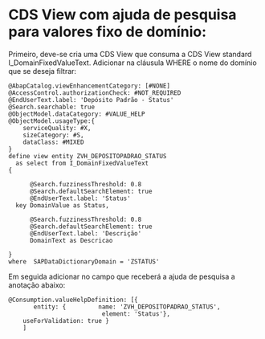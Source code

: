 # CDS View com ajuda de pesquisa para valores fixo de domínio:

Primeiro, deve-se cria uma CDS View que consuma a CDS View standard I_DomainFixedValueText.
Adicionar na cláusula WHERE o nome do domínio que se deseja filtrar:

```
@AbapCatalog.viewEnhancementCategory: [#NONE]
@AccessControl.authorizationCheck: #NOT_REQUIRED
@EndUserText.label: 'Depósito Padrão - Status'
@Search.searchable: true
@ObjectModel.dataCategory: #VALUE_HELP
@ObjectModel.usageType:{
    serviceQuality: #X,
    sizeCategory: #S,
    dataClass: #MIXED
}
define view entity ZVH_DEPOSITOPADRAO_STATUS
  as select from I_DomainFixedValueText
{

      @Search.fuzzinessThreshold: 0.8
      @Search.defaultSearchElement: true
      @EndUserText.label: 'Status'
  key DomainValue as Status,

      @Search.fuzzinessThreshold: 0.8
      @Search.defaultSearchElement: true
      @EndUserText.label: 'Descrição'
      DomainText as Descricao

}
where  SAPDataDictionaryDomain = 'ZSTATUS' 
```

Em seguida adicionar no campo que receberá a ajuda de pesquisa a anotação abaixo:

```
@Consumption.valueHelpDefinition: [{
       entity: {         name: 'ZVH_DEPOSITOPADRAO_STATUS',
                          element: 'Status'},
    useForValidation: true }
    ]         
```    
